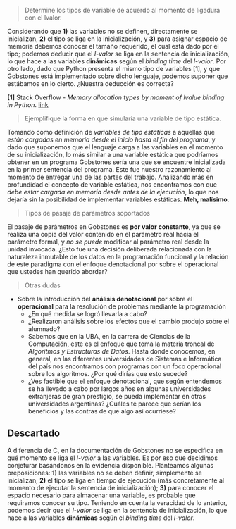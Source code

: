 > Determine los tipos de variable de acuerdo al momento de ligadura con el lvalor.

Considerando que **1)** las variables no se definen, directamente se inicializan, **2)** el tipo se liga en la inicialización, y **3)** para asignar espacio de memoria debemos conocer el tamaño requerido, el cual está dado por el tipo; podemos deducir que el *l-valor* se liga en la sentencia de inicialización, lo que hace a las variables **dinámicas** según el *binding time* del *l-valor*. Por otro lado, dado que Python presenta el mismo tipo de variables [1], y que Gobstones está implementado sobre dicho lenguaje, podemos suponer que estábamos en lo cierto. ¿Nuestra deducción es correcta?

**[1]** Stack Overflow - *Memory allocation types by moment of lvalue binding in Python*. [link](http://stackoverflow.com/questions/29733309/memory-allocation-types-by-moment-of-lvalue-binding-in-python)

> Ejemplifique la forma en que simularía una variable de tipo estática.

Tomando como definición de *variables de tipo estáticas* a aquellas que *están cargadas en memoria desde el inicio hasta el fin del programa*, y dado que suponemos que el lenguaje carga a las variables en el momento de su inicialización, lo más similar a una variable estática que podríamos obtener en un programa Gobstones sería una que se encuentre inicializada en la primer sentencia del programa. Este fue nuestro razonamiento al momento de entregar una de las partes del trabajo. Analizando más en profundidad el concepto de variable estática, nos encontramos con que *debe estar cargada en memoria desde antes de la ejecución*, lo que nos dejaría sin la posibilidad de implementar variables estáticas. **Meh, malísimo**.

> Tipos de pasaje de parámetros soportados

El pasaje de parámetros en Gobstones es **por valor constante**, ya que se realiza una copia del valor contenido en el parámetro real hacia el parámetro formal, y *no se puede* modificar al parámetro real desde la unidad invocada. ¿Esto fue una decisión deliberada relacionada con la naturaleza inmutable de los datos en la programación funcional  y la relación de este paradigma con el enfoque denotacional por sobre el operacional que ustedes han querido abordar?

> Otras dudas

* Sobre la introducción del **análisis denotacional** por sobre el **operacional** para la resolución de problemas mediante la programación
	* ¿En qué medida se logró llevarla a cabo?
	* ¿Realizaron análisis sobre los efectos que el cambio produjo sobre el alumnado?
	* Sabemos que en la UBA, en la carrera de Ciencias de la Computación, este es el enfoque que toma la materia troncal de *Algoritmos y Estructuras de Datos*. Hasta donde conocemos, en general, en las diferentes universidades de Sistemas e Informática del país nos encontramos con programas con un foco operacional sobre los algoritmos. ¿Por qué dirías que esto sucede?
	* ¿Ves factible que el enfoque denotacional, que según entendemos se ha llevado a cabo por largos años en algunas universidades extranjeras de gran prestigio, se pueda implementar en otras universidades argentinas? ¿Cuáles te parece que serían los beneficios y las contras de que algo así ocurriese?

## Descartado

A diferencia de C, en la documentación de Gobstones no se especifica en qué momento se liga el *l-valor* a las variables. Es por eso que decidimos conjeturar basándonos en la evidencia disponible. Planteamos algunas preposiciones: **1)** las variables no se deben definir, simplemente se inicializan; **2)** el tipo se liga en tiempo de ejecución (más concretamente al momento de ejecutar la sentencia de inicialización); **3)** para conocer el espacio necesario para almacenar una variable, es probable que requiramos conocer su tipo. Teniendo en cuenta la veracidad de lo anterior, podemos decir que el *l-valor* se liga en la sentencia de inicialización, lo que hace a las variables **dinámicas** según el *binding time* del *l-valor*.
